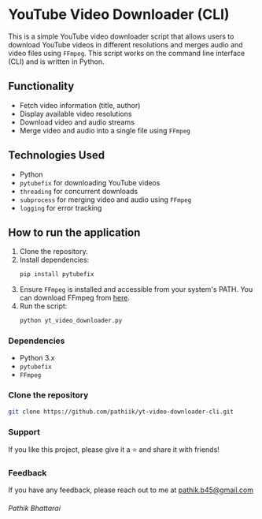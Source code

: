 # YouTube Video Downloader (CLI)
This is a simple YouTube video downloader script that allows users to download YouTube videos in different resolutions and merges audio and video files using `FFmpeg`. This script works on the command line interface (CLI) and is written in Python.

## Functionality
- Fetch video information (title, author)
- Display available video resolutions
- Download video and audio streams
- Merge video and audio into a single file using `FFmpeg`

## Technologies Used
- Python
- `pytubefix` for downloading YouTube videos
- `threading` for concurrent downloads
- `subprocess` for merging video and audio using `FFmpeg`
- `logging` for error tracking

## How to run the application
1. Clone the repository.
2. Install dependencies:
    ```bash
    pip install pytubefix
    ```
3. Ensure `FFmpeg` is installed and accessible from your system's PATH. You can download FFmpeg from [here](https://ffmpeg.org/download.html).
4. Run the script:
    ```bash
    python yt_video_downloader.py
    ```

### Dependencies
- Python 3.x
- `pytubefix`
- `FFmpeg`

### Clone the repository
```bash
git clone https://github.com/pathiik/yt-video-downloader-cli.git
```

### Support
If you like this project, please give it a ⭐ and share it with friends!

### Feedback
If you have any feedback, please reach out to me at pathik.b45@gmail.com

###### Pathik Bhattarai